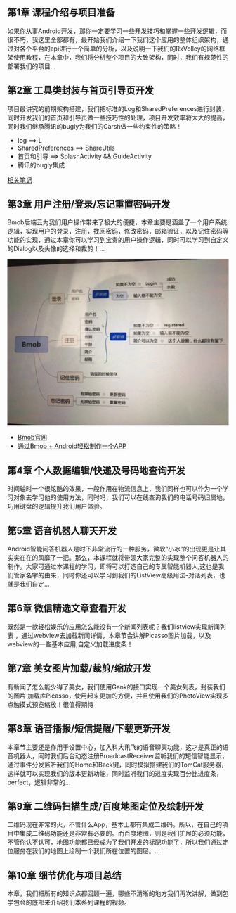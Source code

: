 ## 第1章 课程介绍与项目准备
如果你从事Android开发，那你一定要学习一些开发技巧和掌握一些开发逻辑，而很不巧，我这里全部都有，最开始我们介绍一下我们这个应用的整体组织架构，通过对各个平台的api进行一个简单的分析，以及说明一下我们的RxVolley的网络框架使用教程，在本章中，我们将分析整个项目的大致架构，同时，我们有规范性的部署我们的项目...

## 第2章 工具类封装与首页引导页开发
项目最讲究的前期架构搭建，我们把标准的Log和SharedPreferences进行封装，同时开发我们的首页和引导页做一些技巧性的处理，项目开发效率将大大的提高，同时我们继承腾讯的bugly为我们的Carsh做一些约束性的策略！

* log ==> L
* SharedPreferences ==> ShareUtils
* 首页和引导 ==> SplashActivity && GuideActivity
* 腾讯的bugly集成

[相关笔记](https://blog.csdn.net/qq_39981500/article/details/80376471)  



## 第3章 用户注册/登录/忘记重置密码开发
Bmob后端云为我们用户操作带来了极大的便捷，本章主要是涵盖了一个用户系统逻辑，实现用户的登录，注册，找回密码，修改密码，邮箱验证，以及记住密码等功能的实现，通过本章你可以学习到宝贵的用户操作逻辑，同时可以学习到自定义的Dialog以及头像的选择和裁剪！...

![Bomb](pic/Bmob.png)  
* [Bmob官网](https://www.bmob.cn/)  
* [通过Bmob + Android轻松制作一个APP](https://blog.csdn.net/c10wtiybq1ye3/article/details/78316672)

## 第4章 个人数据编辑/快递及号码地查询开发
时间轴时一个很炫酷的效果，一般作用在物流信息上，我们同样也可以作为一个学习对象去学习他的使用方法，同时吗，我们可以在线查询我们的电话号码归属地，巧用键盘的逻辑提升我们用户体验。


## 第5章 语音机器人聊天开发
Android智能问答机器人是时下非常流行的一种服务，微软“小冰”的出现更是让其实实在在的风靡了一把。那么，本课程就将带领大家完整的实现整个问答机器人的制作。大家可通过本课程的学习，即将可以打造自己的专属智能机器人,这也是我们管家名字的由来，同时你还可以学习到我们的ListView高级用法-对话列表，也就是我们自定...


## 第6章 微信精选文章查看开发
既然是一款轻松娱乐的应用怎么能没有一个新闻列表呢？我们listview实现新闻列表 ，通过webview去加载新闻详情，本章节会讲解Picasso图片加载，以及webview的一些基本应用,自定义加载进度条！


## 第7章 美女图片加载/裁剪/缩放开发
有新闻了怎么能少得了美女，我们使用Gank的接口实现一个美女列表，封装我们的图片 加载库Picasso，使用起来更加的方便，并且使用我们的PhotoView实现多点触摸式预览缩放！很值得期待


## 第8章 语音播报/短信提醒/下载更新开发
本章节主要还是作用于设置中心，加入科大讯飞的语音聊天功能，这才是真正的语音机器人，同时我们后台动态注册BroadcastReceiver监听我们的短信智能显示，通过事件分发监听我们的Home和Back键，同时模拟搭建我们的TomCat服务器，这样就可以实现我们的版本更新功能，同时监听我们的进度实现百分比进度条，perfect，逻辑非常的...


## 第9章 二维码扫描生成/百度地图定位及绘制开发
二维码现在非常的火，不管什么App，基本上都有集成二维码。所以，在自己的项目中集成二维码功能还是非常有必要的。而百度地图，则是我们扩展的必须功能，不管你认不认可，地图功能都已经成为了我们开发的标配功能了，所以我们通过定位服务在我们的地图上绘制一个我们所在位置的图层。...


## 第10章 细节优化与项目总结
本章，我们把所有的知识点都回顾一遍，哪些不清晰的地方我们再次讲解，做到包学包会的底部来介绍我们本系列课程的视频。